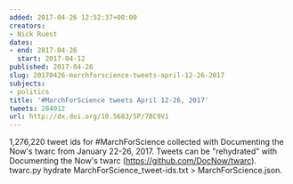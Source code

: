 ```yaml
---
added: 2017-04-26 12:52:37+00:00
creators:
- Nick Ruest
dates:
- end: 2017-04-26
  start: 2017-04-12
published: 2017-04-26
slug: 20170426-marchforscience-tweets-april-12-26-2017
subjects:
- politics
title: '#MarchForScience tweets April 12-26, 2017'
tweets: 284012
url: http://dx.doi.org/10.5683/SP/7BC9V1
---
```


1,276,220 tweet ids for #MarchForScience collected with Documenting the Now's twarc from January 22-26, 2017. Tweets can be "rehydrated" with Documenting the Now's twarc (https://github.com/DocNow/twarc). twarc.py hydrate MarchForScience_tweet-ids.txt > MarchForScience.json.
